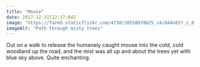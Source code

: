 ```yaml
---
title: "Mouse"
date: 2017-12-31T22:17:04Z
image: "https://farm5.staticflickr.com/4730/38558978625_c4c844e857_z_d.jpg"
imageAlt: "Path through misty trees"
---
```


Out on a walk to release the humanely caught mouse into the cold, cold woodland up the road, and the mist was all up and about the trees yet with blue sky above. Quite enchanting.
